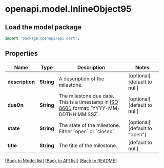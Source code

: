 # openapi.model.InlineObject95

## Load the model package
```dart
import 'package:openapi/api.dart';
```

## Properties
Name | Type | Description | Notes
------------ | ------------- | ------------- | -------------
**description** | **String** | A description of the milestone. | [optional] [default to null]
**dueOn** | **String** | The milestone due date. This is a timestamp in [ISO 8601](https://en.wikipedia.org/wiki/ISO_8601) format: &#x60;YYYY-MM-DDTHH:MM:SSZ&#x60;. | [optional] [default to null]
**state** | **String** | The state of the milestone. Either &#x60;open&#x60; or &#x60;closed&#x60;. | [optional] [default to &quot;open&quot;]
**title** | **String** | The title of the milestone. | [default to null]

[[Back to Model list]](../README.md#documentation-for-models) [[Back to API list]](../README.md#documentation-for-api-endpoints) [[Back to README]](../README.md)


